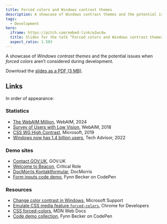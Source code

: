 ```yaml
---
title: Forced colors and Windows contrast themes
description: A showcase of Windows contrast themes and the potential issues when forced colors aren’t considered during development.
tags:
  - Development
hero:
  iframe: https://pitch.com/embed-link/w2wc4w
  title: Slides for the talk “Forced colors and Windows contrast themes”
  aspect_ratio: 1.593
---
```


A showcase of _Windows contrast themes_ and the potential issues when _forced colors_ aren’t considered during development.

Download the [slides as a PDF (3 MB)](/files/forced-colors-windows-contrast-themes.pdf).

## Links

In order of appearance:

### Statistics

- [The WebAIM Million](https://webaim.org/projects/million/#contrast), WebAIM, 2024
- [Survey of Users with Low Vision](https://webaim.org/projects/lowvisionsurvey2/#at), WebAIM, 2018
- [CSS WG High Contrast](https://lists.w3.org/Archives/Public/www-archive/2019Feb/att-0000/CSSWG_F2F_High_Contrast.pdf), Microsoft, 2019
- [Windows now has 1.4 billion users](https://www.techadvisor.com/article/745681/windows-now-has-1-4-billion-users-but-how-many-are-on-windows-11.html), Tech Advisor, 2022

### Demo sites

- [Contact GOV.UK](https://www.gov.uk/contact/govuk), GOV.UK
- [Welcome to Beacon](https://critrole.com/beacon/), Critical Role
- [DocMorris Kontaktformular](https://www.docmorris.de/kontaktformular), DocMorris
- [Form inputs code demo](https://codepen.io/mvsde/pen/YzMyBjP?editors=1100), Fynn Becker on CodePen

### Resources

- [Change color contrast in Windows](https://support.microsoft.com/windows/change-color-contrast-in-windows-fedc744c-90ac-69df-aed5-c8a90125e696), Microsoft Support
- [Emulate CSS media feature `forced-colors`](https://developer.chrome.com/docs/devtools/rendering/emulate-css/#emulate_css_media_feature_forced-colors), Chrome for Developers
- [CSS forced-colors](https://developer.mozilla.org/docs/Web/CSS/@media/forced-colors), MDN Web Docs
- [Code demo collection](https://codepen.io/collection/BNbpee), Fynn Becker on CodePen
